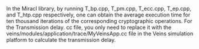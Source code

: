 In the Miracl library, by running T_bp.cpp, T_pm.cpp, T_ecc.cpp, T_ep.cpp, and T_htp.cpp respectively, one can obtain the average execution time for ten thousand iterations of the corresponding cryptographic operations.
For the Transmission delay. cc file, you only need to replace it with the veins/modules/application/trace/MyVeinsApp.cc file in the Veins simulation platform to calculate the transmission delay.
